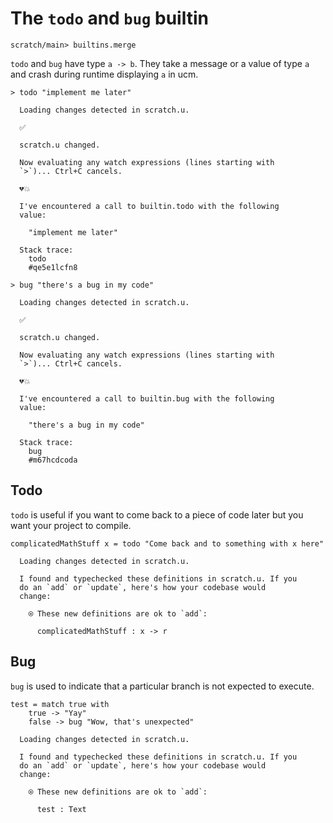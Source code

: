 # The `todo` and `bug` builtin

``` ucm :hide
scratch/main> builtins.merge
```

`todo` and `bug` have type `a -> b`. They take a message or a value of type `a` and crash during runtime displaying `a` in ucm.

``` unison :error
> todo "implement me later"
```

``` ucm :added-by-ucm
  Loading changes detected in scratch.u.

  ✅
  
  scratch.u changed.
  
  Now evaluating any watch expressions (lines starting with
  `>`)... Ctrl+C cancels.

  💔💥
  
  I've encountered a call to builtin.todo with the following
  value:
  
    "implement me later"
  
  Stack trace:
    todo
    #qe5e1lcfn8

```

``` unison :error
> bug "there's a bug in my code"
```

``` ucm :added-by-ucm
  Loading changes detected in scratch.u.

  ✅
  
  scratch.u changed.
  
  Now evaluating any watch expressions (lines starting with
  `>`)... Ctrl+C cancels.

  💔💥
  
  I've encountered a call to builtin.bug with the following
  value:
  
    "there's a bug in my code"
  
  Stack trace:
    bug
    #m67hcdcoda

```

## Todo

`todo` is useful if you want to come back to a piece of code later but you want your project to compile.

``` unison
complicatedMathStuff x = todo "Come back and to something with x here"
```

``` ucm :added-by-ucm
  Loading changes detected in scratch.u.

  I found and typechecked these definitions in scratch.u. If you
  do an `add` or `update`, here's how your codebase would
  change:
  
    ⍟ These new definitions are ok to `add`:
    
      complicatedMathStuff : x -> r

```

## Bug

`bug` is used to indicate that a particular branch is not expected to execute.

``` unison
test = match true with
    true -> "Yay"
    false -> bug "Wow, that's unexpected"
```

``` ucm :added-by-ucm
  Loading changes detected in scratch.u.

  I found and typechecked these definitions in scratch.u. If you
  do an `add` or `update`, here's how your codebase would
  change:
  
    ⍟ These new definitions are ok to `add`:
    
      test : Text

```
